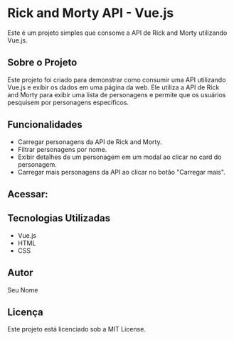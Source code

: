 # Rick and Morty API - Vue.js

Este é um projeto simples que consome a API de Rick and Morty utilizando Vue.js.

## Sobre o Projeto

Este projeto foi criado para demonstrar como consumir uma API utilizando Vue.js e exibir os dados em uma página da web. Ele utiliza a API de Rick and Morty para exibir uma lista de personagens e permite que os usuários pesquisem por personagens específicos.

## Funcionalidades

- Carregar personagens da API de Rick and Morty.
- Filtrar personagens por nome.
- Exibir detalhes de um personagem em um modal ao clicar no card do personagem.
- Carregar mais personagens da API ao clicar no botão "Carregar mais".

## Acessar:

## Tecnologias Utilizadas

- Vue.js
- HTML
- CSS

## Autor

Seu Nome

## Licença

Este projeto está licenciado sob a MIT License.


